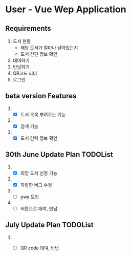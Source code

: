 # User - Vue Wep Application
## Requirements
1. 도서 현황
    - 해당 도서가 얼마나 남아있는지
    - 도서 간단 정보 확인
2. 대여하기
3. 반납하기
4. QR코드 리더
5. 로그인

## beta version Features
1. - [x] 도서 목록 뿌려주는 기능
2. - [x] 검색 기능
3. - [x] 도서 간략 정보 확인

## 30th June Update Plan TODOList
1. - [x] 희망 도서 신청 기능
2. - [x] 자잘한 버그 수정
3. - [ ] pwa 도입
4. - [ ] 버튼으로 대여, 반납

## July Update Plan TODOList
1. - [ ] QR code 대여, 반납

